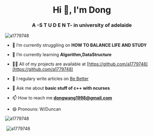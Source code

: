 

<!---
### Hi there, I'm [Dong!](https://a1779748.github.io) 👋

- :triangular_ruler: I’m currently studying in Uni Adl.
- :dart: I’m currently learning Algorithm & DataStructure.
- 💬 Ask me about basic stuff.
- 📫 How to reach me: [dongwang1998@gmail.com](https://www.dongwang1998@gmail.com)
- :zap: Blog: [Be Better](https://a1779748.github.io/)
- 😄 Pronouns: W/Duncan

![Top Langs](https://github-readme-stats.vercel.app/api/top-langs/?username=a1779748&hide=javascript,html,css)

![star](https://github-readme-stats.vercel.app/api?username=a1779748&show_icons=true&count_private=true&hide=prs&theme=graywhite)
--->

<h1 align="center">Hi 👋, I'm Dong</h1>
<h3 align="center">A -S T U D E N T- in university of adelaide</h3>

<p align="left"> <img src="https://komarev.com/ghpvc/?username=a1779748&label=Profile%20views&color=0e75b6&style=flat" alt="a1779748" /> </p>

- 🔭 I’m currently struggliing on **HOW TO BALANCE LIFE AND STUDY**
<!-- - 🔭 I’m currently working on [Algorithm_DataStructure](https://github.com/a1779748/Algorithm_DataStructure) -->

- 🌱 I’m currently learning **Algorithm,DataStructure**

- 👨‍💻 All of my projects are available at [https://github.com/a1779748](https://github.com/a1779748)

- 📝 I regulary write articles on [Be Better](https://a1779748.github.io/)

- 💬 Ask me about **basic stuff of c++ with ncurses**

- 📫 How to reach me **dongwang1998@gmail.com**

- 😄 Pronouns: W/Duncan

<!--- <h3 align="left">Languages and Tools:</h3>
<p align="left"> <a href="https://www.cprogramming.com/" target="_blank"> <img src="https://devicons.github.io/devicon/devicon.git/icons/c/c-original.svg" alt="c" width="40" height="40"/> </a> <a href="https://www.w3schools.com/cpp/" target="_blank"> <img src="https://devicons.github.io/devicon/devicon.git/icons/cplusplus/cplusplus-original.svg" alt="cplusplus" width="40" height="40"/> </a> <a href="https://git-scm.com/" target="_blank"> <img src="https://www.vectorlogo.zone/logos/git-scm/git-scm-icon.svg" alt="git" width="40" height="40"/> </a> <a href="hexo.io/" target="_blank"> <img src="https://www.vectorlogo.zone/logos/hexoio/hexoio-icon.svg" alt="hexo" width="40" height="40"/> </a> <a href="https://www.linux.org/" target="_blank"> <img src="https://devicons.github.io/devicon/devicon.git/icons/linux/linux-original.svg" alt="linux" width="40" height="40"/> </a> <a href="https://www.mathworks.com/" target="_blank"> <img src="https://raw.githubusercontent.com/simple-icons/simple-icons/master/icons/mathworks.svg" alt="matlab" width="40" height="40"/> </a> <a href="https://www.python.org" target="_blank"> <img src="https://devicons.github.io/devicon/devicon.git/icons/python/python-original.svg" alt="python" width="40" height="40"/> </a> </p> ---!>

<p><img align="center" src="https://github-readme-stats.vercel.app/api/top-langs?username=a1779748&show_icons=true&locale=en&hide=''" alt="a1779748" /></p>

<p>&nbsp;<img align="center" src="https://github-readme-stats.vercel.app/api?username=a1779748&show_icons=true&locale=en" alt="a1779748" /></p>
